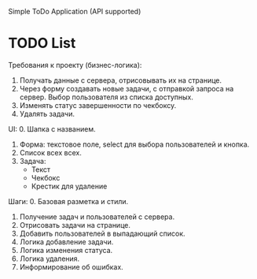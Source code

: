 Simple ToDo Application (API supported)

# TODO List

Требования к проекту (бизнес-логика):

1. Получать данные с сервера, отрисовывать их на странице.
2. Через форму создавать новые задачи, с отправкой запроса на сервер.
   Выбор пользователя из списка доступных.
3. Изменять статус завершенности по чекбоксу.
4. Удалять задачи.

UI: 0. Шапка с названием.

1. Форма: текстовое поле, select для выбора пользователей и кнопка.
2. Список всех всех.
3. Задача:
    - Текст
    - Чекбокс
    - Крестик для удаление

Шаги: 0. Базовая разметка и стили.

1. Получение задач и пользователей с сервера.
2. Отрисовать задачи на странице.
3. Добавить пользователей в выпадающий список.
4. Логика добавление задачи.
5. Логика изменения статуса.
6. Логика удаления.
7. Информирование об ошибках.
